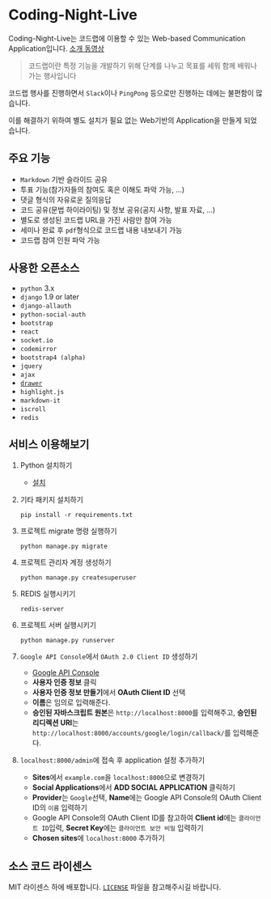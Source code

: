# Coding-Night-Live
Coding-Night-Live는 코드랩에 이용할 수 있는 Web-based Communication Application입니다. [소개 동영상](https://youtu.be/-EFYUEsLLDo)
>코드랩이란 특정 기능을 개발하기 위해 단계를 나누고 목표를 세워 함께 배워나가는 행사입니다

코드랩 행사를 진행하면서 `Slack`이나 `PingPong` 등으로만 진행하는 데에는 불편함이 많습니다.

이를 해결하기 위하여 별도 설치가 필요 없는 Web기반의 Application을 만들게 되었습니다.

## 주요 기능
* `Markdown` 기반 슬라이드 공유
* 투표 기능(참가자들의 참여도 혹은 이해도 파악 가능, ...)
* 댓글 형식의 자유로운 질의응답
* 코드 공유(문법 하이라이팅) 및 정보 공유(공지 사항, 발표 자료, ...)
* 별도로 생성된 코드랩 URL을 가진 사람만 참여 가능
* 세미나 완료 후 `pdf`형식으로 코드랩 내용 내보내기 가능
* 코드랩 참여 인원 파악 가능

## 사용한 오픈소스
* `python` 3.x
* `django` 1.9 or later
* `django-allauth`
* `python-social-auth`
* `bootstrap`
* `react`
* `socket.io`
* `codemirror`
* `bootstrap4 (alpha)`
* `jquery`
* `ajax`
* [`drawer`](https://github.com/blivesta/drawer)
* `highlight.js`
* `markdown-it`
* `iscroll`
* `redis`


## 서비스 이용해보기
1. Python 설치하기

    * [설치](https://python.org)

2. 기타 패키지 설치하기

    ```pip install -r requirements.txt```

3. 프로젝트 migrate 명령 실행하기

    ```python manage.py migrate```

4. 프로젝트 관리자 계정 생성하기

    ```python manage.py createsuperuser```

5. REDIS 실행시키기

    ```redis-server```

6. 프로젝트 서버 실행시키기

    ```python manage.py runserver```

7. `Google API Console`에서 `OAuth 2.0 Client ID` 생성하기

    * [Google API Console](https://console.developers.google.com/)
    * **사용자 인증 정보** 클릭
    * **사용자 인증 정보 만들기**에서 **OAuth Client ID** 선택
    * **이름**은 임의로 입력해준다.
    * **승인된 자바스크립트 원본**은 `http://localhost:8000`를 입력해주고, **승인된 리디렉션 URI**는 `http://localhost:8000/accounts/google/login/callback/`를 입력해준다.

8. `localhost:8000/admin`에 접속 후 application 설정 추가하기
    * **Sites**에서 `example.com`을 `localhost:8000`으로 변경하기
    * **Social Applications**에서 **ADD SOCIAL APPLICATION** 클릭하기
    * **Provider**는 `Google`선택, **Name**에는 Google API Console의 OAuth Client ID의 `이름` 입력하기
    * Google API Console의 OAuth Client ID를 참고하여 **Client id**에는 `클라이언트 ID`입력, **Secret Key**에는 `클라이언트 보안 비밀` 입력하기
    * **Chosen sites**에 `localhost:8000` 추가하기

## 소스 코드 라이센스
MIT 라이센스 하에 배포합니다. [`LICENSE`](https://github.com/punkyoon/coding-night-live/blob/master/LICENSE) 파일을 참고해주시길 바랍니다.
